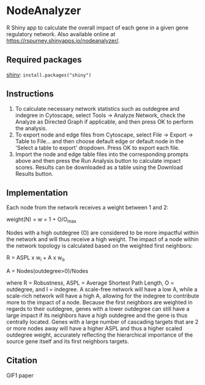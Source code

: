 # NodeAnalyzer
R Shiny app to calculate the overall impact of each gene in a given gene regulatory network. Also available online at https://rspurney.shinyapps.io/nodeanalyzer/.

## Required packages
[shiny](https://shiny.rstudio.com): `install.packages("shiny")`

## Instructions
1. To calculate necessary network statistics such as outdegree and indegree in Cytoscape, select Tools -> Analyze Network, check the Analyze as Directed Graph if applicable, and then press OK to perform the analysis.
2. To export node and edge files from Cytoscape, select File -> Export -> Table to File... and then choose default edge or default node in the 'Select a table to export' dropdown. Press OK to export each file.
3. Import the node and edge table files into the corresponding prompts above and then press the Run Analysis button to calculate impact scores. Results can be downloaded as a table using the Download Results button.

## Implementation
Each node from the network receives a weight between 1 and 2:

weight(N) = w = 1 + O/O<sub>max</sub>

Nodes with a high outdegree (O) are considered to be more impactful within the network and will thus receive a high weight. The impact of a node within the network topology is calculated based on the weighted first neighbors:

R = ASPL x w<sub>i</sub> + A x w<sub>o</sub>

A = Nodes(outdegree>0)/Nodes

where R = Robustness, ASPL = Average Shortest Path Length, O = outdegree, and I = indegree. A scale-free network will have a low A, while a scale-rich network will have a high A, allowing for the indegree to contribute more to the impact of a node. Because the first neighbors are weighted in regards to their outdegree, genes with a lower outdegree can still have a large impact if its neighbors have a high outdegree and the gene is thus centrally located. Genes with a large number of cascading targets that are 2 or more nodes away will have a higher ASPL and thus a higher scaled outdegree weight, accurately reflecting the hierarchical importance of the source gene itself and its first neighbors targets.

## Citation
GIF1 paper
